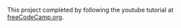 This project completed by following the youtube tutorial at [freeCodeCamp.org](https://youtu.be/un6ZyFkqFKo).